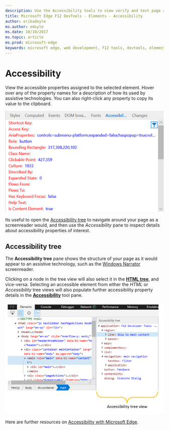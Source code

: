 ```yaml
---
description: Use the Accessibility tools to view verify and test page accessibility
title: Microsoft Edge F12 DevTools - Elements - Accessibility
author: erikadoyle
ms.author: edoyle
ms.date: 10/10/2017
ms.topic: article
ms.prod: microsoft-edge
keywords: microsoft edge, web development, f12 tools, devtools, elements, accessibility
---
```


# Accessibility
View the accessible properties assigned to the selected element. Hover over any of the property names for a description of how its used by assistive technologies. You can also right-click any property to copy its value to the clipboard.

![Accessibility pane](../media/elements_accessibility.png)

Its useful to open the [Accessibility tree](#accessibility-tree) to navigate around your page as a screenreader would, and then use the *Accessibility* pane to inspect details about accessibility properties of interest.

## Accessibility tree
The **Accessibility tree** pane shows the structure of your page as it would appear to an assistive technology, such as the [Windows Narrator](https://support.microsoft.com/en-us/help/22798/windows-10-narrator-get-started) screenreader.

Clicking on a node in the tree view will also select it in the [**HTML tree**](../elements.md#html-tree-view), and vice-versa. Selecting an accessible element from either the *HTML* or *Accessibility* tree views will also populate further accessibility property details in the [**Accessibility**](#accessibility) tool pane. 

![Accessibility tree view](../media/elements_accessibility_tree.png)

Here are further resources on [Accessibility with Microsoft Edge](../../accessibility.md).